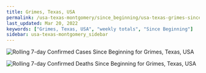 ```yaml
---
title: Grimes, Texas, USA
permalink: /usa-texas-montgomery/since_beginning/usa-texas-grimes-since_beginning.html
last_updated: Mar 20, 2022
keywords: ["Grimes, Texas, USA", "weekly totals", "Since Beginning"]
sidebar: usa-texas-montgomery_sidebar
---
```


![Rolling 7-day Confirmed Cases Since Beginning for Grimes, Texas, USA](/covid_tracker/images/graphs/usa-texas-grimes-rolling_7_days_confirmed-since_beginning_graph.png)

![Rolling 7-day Confirmed Deaths Since Beginning for Grimes, Texas, USA](/covid_tracker/images/graphs/usa-texas-grimes-rolling_7_days_deaths-since_beginning_graph.png)
